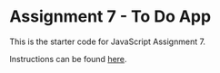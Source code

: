 # Assignment 7 - To Do App

This is the starter code for JavaScript Assignment 7.

Instructions can be found [here](https://fvtc.software/appel/javascript/assignment-7).
